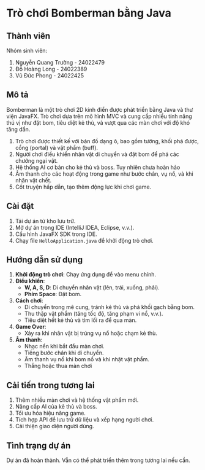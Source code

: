 # Trò chơi Bomberman bằng Java

## Thành viên
Nhóm sinh viên:
1. Nguyễn Quang Trường - 24022479  
2. Đỗ Hoàng Long - 24022389  
3. Vũ Đức Phong - 24022425  

## Mô tả
Bomberman là một trò chơi 2D kinh điển được phát triển bằng Java và thư viện JavaFX. Trò chơi dựa trên mô hình MVC và cung cấp nhiều tính năng thú vị như đặt bom, tiêu diệt kẻ thù, và vượt qua các màn chơi với độ khó tăng dần.

1. Trò chơi được thiết kế với bản đồ dạng ô, bao gồm tường, khối phá được, cổng (portal) và vật phẩm (buff).
2. Người chơi điều khiển nhân vật di chuyển và đặt bom để phá các chướng ngại vật.
3. Hệ thống AI cơ bản cho kẻ thù và boss. Tuy nhiên chưa hoàn hảo
4. Âm thanh cho các hoạt động trong game như bước chân, vụ nổ, và khi nhân vật chết.
5. Cốt truyện hấp dẫn, tạo thêm động lực khi chơi game.


## Cài đặt
1. Tải dự án từ kho lưu trữ.
2. Mở dự án trong IDE (IntelliJ IDEA, Eclipse, v.v.).
3. Cấu hình JavaFX SDK trong IDE.
4. Chạy file `HelloApplication.java` để khởi động trò chơi.

## Hướng dẫn sử dụng
1. **Khởi động trò chơi**: Chạy ứng dụng để vào menu chính.
2. **Điều khiển**:
   - **W, A, S, D**: Di chuyển nhân vật (lên, trái, xuống, phải).
   - **Phím Space**: Đặt bom.
3. **Cách chơi**:
   - Di chuyển trong mê cung, tránh kẻ thù và phá khối gạch bằng bom.
   - Thu thập vật phẩm (tăng tốc độ, tăng phạm vi nổ, v.v.).
   - Tiêu diệt hết kẻ thù và tìm lối ra để qua màn.
4. **Game Over**:
   - Xảy ra khi nhân vật bị trúng vụ nổ hoặc chạm kẻ thù.
5. **Âm thanh**:
   - Nhạc nền khi bắt đầu màn chơi.
   - Tiếng bước chân khi di chuyển.
   - Âm thanh vụ nổ khi bom nổ và khi nhặt vật phẩm.
   - Thắng hoặc thua màn chơi

## Cải tiến trong tương lai
1. Thêm nhiều màn chơi và hệ thống vật phẩm mới.
2. Nâng cấp AI của kẻ thù và boss.
3. Tối ưu hóa hiệu năng game.
4. Tích hợp API để lưu trữ dữ liệu và xếp hạng người chơi.
5. Cải thiện giao diện người dùng.

## Tình trạng dự án
Dự án đã hoàn thành. Vẫn có thể phát triển thêm trong tương lai nếu cần.
